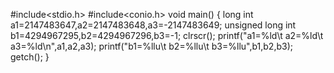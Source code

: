 
#include<stdio.h>
#include<conio.h>
void main()
{
    long int a1=2147483647,a2=2147483648,a3=-2147483649;
    unsigned long int b1=4294967295,b2=4294967296,b3=-1;
    clrscr();
    printf("a1=%ld\t a2=%ld\t a3=%ld\n",a1,a2,a3);
    printf("b1=%llu\t b2=%llu\t b3=%llu",b1,b2,b3);
    getch();
}
